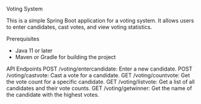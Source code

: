  Voting System

This is a simple Spring Boot application for a voting system. It allows users to enter candidates, cast votes, and view voting statistics.

 Prerequisites

- Java 11 or later
- Maven or Gradle for building the project

API Endpoints
POST /voting/entercandidate: Enter a new candidate.
POST /voting/castvote: Cast a vote for a candidate.
GET /voting/countvote: Get the vote count for a specific candidate.
GET /voting/listvote: Get a list of all candidates and their vote counts.
GET /voting/getwinner: Get the name of the candidate with the highest votes.
